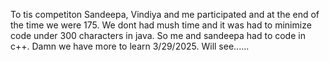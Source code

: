 To tis competiton Sandeepa, Vindiya and me participated and at the end of the time we were 175. We dont had mush time and it was had to minimize code under 300 characters in java.
So me and sandeepa had to code in c++. Damn we have more to learn 3/29/2025. Will see......
